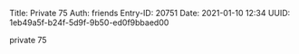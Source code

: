 Title: Private 75
Auth: friends
Entry-ID: 20751
Date: 2021-01-10 12:34
UUID: 1eb49a5f-b24f-5d9f-9b50-ed0f9bbaed00

private 75
